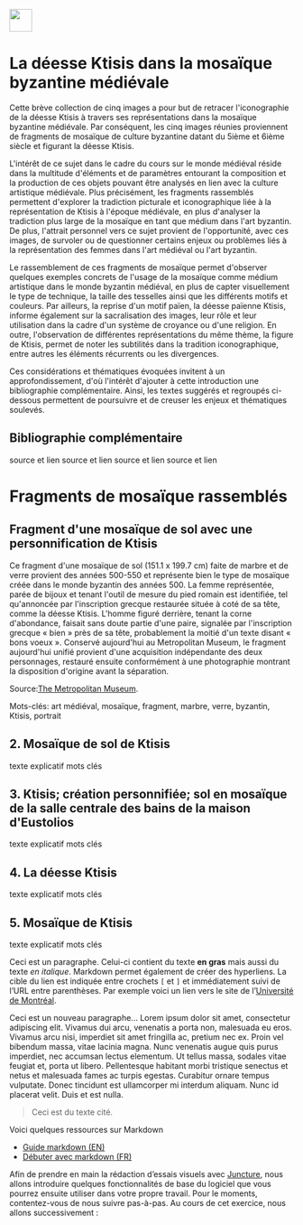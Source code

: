 <a href="https://juncture-digital.org"><img src="https://raw.githubusercontent.com/digitalArtHistory/recits-numeriques/main/images/btn_juncture.svg" style="height:40px"></a>

<param ve-config 
       title="depart" 
       banner="https://worcester.emuseum.com/internal/media/dispatcher/24300/resize%3Aformat%3Dfull" 
       layout="vertical">

# La déesse Ktisis dans la mosaïque byzantine médiévale

Cette brève collection de cinq images a pour but de retracer l'iconographie de la déesse Ktisis à travers ses représentations dans la mosaïque byzantine médiévale. Par conséquent, les cinq images réunies proviennent de fragments de mosaïque de culture byzantine datant du 5ième et 6ième siècle et figurant la déesse Ktisis. 

L'intérêt de ce sujet dans le cadre du cours sur le monde médiéval réside dans la multitude d'éléments et de paramètres entourant la composition et la production de ces objets pouvant être analysés en lien avec la culture artistique médiévale. Plus précisément, les fragments rassemblés permettent d'explorer la tradiction picturale et iconographique liée à la représentation de Ktisis à l'époque médiévale, en plus d'analyser la tradiction plus large de la mosaïque en tant que médium dans l'art byzantin. De plus, l'attrait personnel vers ce sujet provient de l'opportunité, avec ces images, de survoler ou de questionner certains enjeux ou problèmes liés à la représentation des femmes dans l'art médiéval ou l'art byzantin. 

Le rassemblement de ces fragments de mosaïque permet d'observer quelques exemples concrets de l'usage de la mosaïque comme médium artistique dans le monde byzantin médiéval, en plus de capter visuellement le type de technique, la taille des tesselles ainsi que les différents motifs et couleurs. Par ailleurs, la reprise d'un motif païen, la déesse païenne Ktisis, informe également sur la sacralisation des images, leur rôle et leur utilisation dans la cadre d'un système de croyance ou d'une religion. En outre, l'observation de différentes représentations du même thème, la figure de Ktisis, permet de noter les subtilités dans la tradition iconographique, entre autres les éléments récurrents ou les divergences. 

Ces considérations et thématiques évoquées invitent à un approfondissement, d'où l'intérêt d'ajouter à cette introduction une bibliographie complémentaire. Ainsi, les textes suggérés et regroupés ci-dessous permettent de poursuivre et de creuser les enjeux et thématiques soulevés. 

## Bibliographie complémentaire 
source et lien
source et lien 
source et lien 
source et lien 

# Fragments de mosaïque rassemblés

## Fragment d'une mosaïque de sol avec une personnification de Ktisis 

Ce fragment d'une mosaïque de sol (151.1 x 199.7 cm) faite de marbre et de verre provient des années 500-550 et représente bien le type de mosaïque créée dans le monde byzantin des années 500. La femme représentée, parée de bijoux et tenant l'outil de mesure du pied romain est identifiée, tel qu'annoncée par l'inscription grecque restaurée située à coté de sa tête, comme la déesse Ktisis. L'homme figuré derrière, tenant la corne d'abondance, faisait sans doute partie d'une paire, signalée par l'inscription grecque « bien » près de sa tête, probablement la moitié d'un texte disant « bons voeux ». Conservé aujourd'hui au Metropolitan Museum, le fragment aujourd'hui unifié provient d'une acquisition indépendante des deux personnages, restauré ensuite conformément à une photographie montrant la disposition d'origine avant la séparation. 
<param ve-graphic url= "https://images.metmuseum.org/CRDImages/md/original/DT112.jpg" title="Fragment d"une mosaïque de sol avec une personnification de Ktisis" /> 

Source:[The Metropolitan Museum](https://www.metmuseum.org/art/collection/search/469960). 

Mots-clés: art médiéval, mosaïque, fragment, marbre, verre, byzantin, Ktisis, portrait 

## 2. Mosaïque de sol de Ktisis 
texte explicatif
mots clés 

## 3. Ktisis; création personnifiée; sol en mosaïque de la salle centrale des bains de la maison d'Eustolios 
texte explicatif
mots clés 

## 4. La déesse Ktisis 
texte explicatif
mots clés 

## 5. Mosaïque de Ktisis 
texte explicatif
mots clés 

Ceci est un paragraphe. Celui-ci contient du texte **en gras** mais aussi du texte *en italique*. Markdown permet également de créer des hyperliens. La cible du lien est indiquée entre crochets `[` et `]` et immédiatement suivi de l’URL entre parenthèses. Par exemple voici un lien vers le site de l’[Université de Montréal](http://www.umontreal.ca).

Ceci est un nouveau paragraphe...  Lorem ipsum dolor sit amet, consectetur adipiscing elit. Vivamus dui arcu, venenatis a porta non, malesuada eu eros. Vivamus arcu nisi, imperdiet sit amet fringilla ac, pretium nec ex. Proin vel bibendum massa, vitae lacinia magna. Nunc venenatis augue quis purus imperdiet, nec accumsan lectus elementum. Ut tellus massa, sodales vitae feugiat et, porta ut libero. Pellentesque habitant morbi tristique senectus et netus et malesuada fames ac turpis egestas. Curabitur ornare tempus vulputate. Donec tincidunt est ullamcorper mi interdum aliquam. Nunc id placerat velit. Duis et est nulla. 

> Ceci est du texte cité.

Voici quelques ressources sur Markdown
- [Guide markdown (EN)](https://docs.github.com/en/get-started/writing-on-github/getting-started-with-writing-and-formatting-on-github/basic-writing-and-formatting-syntax)
- [Débuter avec markdown (FR)](https://programminghistorian.org/fr/lecons/debuter-avec-markdown)

Afin de prendre en main la rédaction d’essais visuels avec [Juncture](https://juncture-digital.org/), nous allons introduire quelques fonctionnalités de base du logiciel que vous pourrez ensuite utiliser dans votre propre travail. Pour le moments, contentez-vous de nous suivre pas-à-pas. Au cours de cet exercice, nous allons successivement :
<param ve-image url="https://gallica.bnf.fr/ark:/12148/btv1b53064889t/f1.thumbnail" />
 




